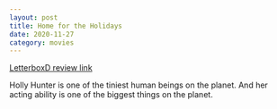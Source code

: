 ```yaml
---
layout: post
title: Home for the Holidays
date: 2020-11-27
category: movies
---
```

 
[LetterboxD review link](https://letterboxd.com/samarthbhaskar/film/home-for-the-holidays-1995/)

Holly Hunter is one of the tiniest human beings on the planet. And her acting ability is one of the biggest things on the planet.